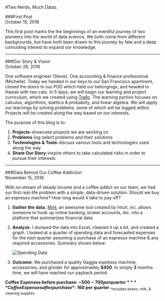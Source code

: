 #Two Nerds, Much Dataz.

###First Post <br />October 15, 2016

This first post marks the the beginnings of an eventful journey of two pioneers into the world of data science. We both come from different backgrounds, but have both been drawn to this journey by fate and a deep coinciding interest to expand our knowledge.

---

###Our Story & Vision <br />October 26, 2016

One software engineer (Steve), One accounting & finance professional (Michelle). Today we handed in our keys to our San Francisco apartment, closed the doors to our POD which held our belongings, and headed to Hawaii with two cats. In 5 days, we will begin our learning and project curriculum, which we created using [Trello](www.trello.com). The learning portion focuses on calculus, algorithms, statitics & probabiity, and linear algebra. We will apply our learnings by solving problems, some of which will be logged within. Projects will be created along the way based on our interests.

The purpose of this blog is to:

1. **Projects**-showcase projects we are working on
2. **Problems**-log select problems and their solutions
3. **Technologies & Tools**-discuss various tools and technologies used along the way
4. **Share Our Story**-inspire others to take calculated risks in order to pursue their interests

---

###Data Behind Our Coffee Addiction <br />November 15, 2016

With no stream of steady income and a coffee addict on our team, we had our first real-life problem with a simple, data-driven solution. Should we buy an espresso machine? How long would it take to pay off?

1. **Gather the data.** [Mint,](www.mint.com) an awesome tool created by Intuit, inc. allows someone to hook up online banking, broker accounts, etc. into a platform that summarizes financial data.

2. **Analyze.** I dumped the data into Excel, cleaned it up a bit, and created a graph. I looked at a quarter of spending data and forecasted expenses for the next quarter assuming a purchase of an espresso machine & any required accessories. Summary shown below:

	![Spending Data](http://dataz-blog-images.s3-website-us-east-1.amazonaws.com/CoffeeDataNovPost.png)

3. **Outcome**: We purchased a quality Gaggia espresso machine, accessories, and grinder for approximately **$450**. In simply **3** months time, we will have reached our payback period. 

**Coffee Expenses before purchase: ~$500-700 per quarter**
**Coffee Expenses after purchase*: ~$160 per quarter**
<sub>\*includes beans, milk, & cleaning supplies</sub>








